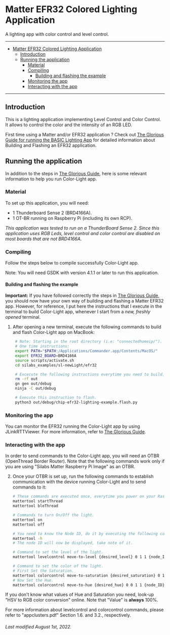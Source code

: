 # Matter EFR32 Colored Lighting Application

A lighting app with color control and level control.

<hr>

-   [Matter EFR32 Colored Lighting Application](#matter-EFR32-colored-lighting-application)
    -   [Introduction](#introduction)
    -   [Running the application](#running-the-application)
        -   [Material](#material)
        -   [Compiling](#compiling)
            -   [Building and flashing the example](#building-and-flashing-the-example)
        -   [Monitoring the app](#monitoring-the-app)
        -   [Interacting with the app](#interacting-with-the-app)

<hr>

## Introduction

This is a lighting application implementing Level Control and Color Control. It
allows to control the color and the intensity of an RGB LED.

First time using a Matter and/or EFR32 application ? Check out [The Glorious
Guide for running the BASIC Lighting App][1] for detailed information about
Building and Flashing an EFR32 application.

## Running the application

In addition to the steps in [The Glorious Guide][1], here is some relevant
information to help you run Color-Light app.

### Material

To set up this application, you will need:

-   1 Thunderboard Sense 2 (BRD4166A).
-   1 OT-BR running on Raspberry Pi (including its own RCP).

_This application was tested to run on a ThunderBoard Sense 2. Since this
application uses RGB Leds, level control and color control are disabled on most
boards that are not BRD4166A._

### Compiling

Follow the steps below to compile successfully Color-Light app.

Note: You will need GSDK with version 4.1.1 or later to run this application.

#### Building and flashing the example

**Important:** If you have followed correctly the steps in [The Glorious
Guide][1], you should now have your own way of building and flashing a Matter
EFR32 app. However, for reference, I put here the instructions that I execute in
the terminal to build Color-Light app, whenever I start from a _new, freshly
opened_ terminal.

1. After opening a new terminal, execute the following commands to build and
   flash Color-Light app on MacBook:

    ```Bash
     # Note: Starting in the root directory (i.e: "connectedhomeip/").
     # One time instructions:
     export PATH="$PATH:/Applications/Commander.app/Contents/MacOS/"
     export EFR32_BOARD=BRD4166A
     source scripts/activate.sh
     cd silabs_examples/sl-newLight/efr32

     # Excecute the following instructions everytime you need to build.
     rm -rf out
     gn gen out/debug
     ninja -C out/debug

     # Execute this instruction to flash.
     python3 out/debug/chip-efr32-lighting-example.flash.py
    ```

### Monitoring the app

You can monitor the EFR32 running the Color-Light app by using JLinkRTTViewer.
For more information, refer to [The Glorious Guide][1].

### Interacting with the app

In order to send commands to the Color-Light app, you will need an OTBR
(OpenThread Border Router). Note that the following commands work only if you
are using "Silabs Matter Raspberry Pi Image" as an OTBR.

2. Once your OTBR is set up, run the following commands to establish
   communication with the device running Color-Light and to send commands to it:

    ```Bash
    # These commands are executed once, everytime you power on your Raspberry Pi.
    mattertool startThread
    mattertool bleThread

    # Commands to turn On/Off the light.
    mattertool on
    mattertool off

    # You need to know the Node ID, do it by executing the following command:
    mattertool -h
    # The node ID will now be displayed, take note of it.

    # Command to set the level of the light.
    mattertool levelcontrol move-to-level {desired_level} 0 1 1 {node_ID} 1

    # Command to set the color of the light.
    # First Set the Saturation.
    mattertool colorcontrol move-to-saturation {desired_saturation} 0 1 1 {node_ID} 1
    # Now Set the Hue.
    mattertool colorcontrol move-to-hue {desired_hue} 0 0 1 1 {node_ID} 1
    ```

If you don't know what values of Hue and Saturation you need, look-up "HSV to
RGB color conversion" online. Note that "Value" is **always** 100%.

For more information about levelcontrol and colorcontrol commands, please refer
to "appclusters.pdf" Section 1.6. and 3.2., respectively.

###### Last modified August 1st, 2022.

[1]: ../../../examples/lighting-app/efr32/README.md
